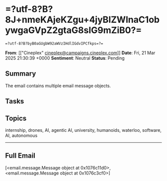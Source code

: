 # =?utf-8?B?8J+nmeKAjeKZgu+4jyBIZWlnaC1obywgaGVpZ2gtaG8sIG9mZiB0?=
	=?utf-8?B?byB0aGUgbW92aWVzIHdlIGdvIPCfkps=?=
**From**: [["Cineplex" <cineplex@campaigns.cineplex.com>]]
**Date**: Fri, 21 Mar 2025 21:30:39 +0000
**Sentiment**: Neutral
**Status**: Pending

## Summary
The email contains multiple email message objects.

## Tasks

## Topics
internship, drones, AI, agentic AI, university, humanoids, waterloo, software, AI, autonomous

---

## Full Email
[<email.message.Message object at 0x1076c11d0>, <email.message.Message object at 0x1076c3cf0>]